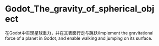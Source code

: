 # Godot_The_gravity_of_spherical_object
在Godot中实现星球重力，并在其表面行走与跳跃/Implement the gravitational force of a planet in Godot, and enable walking and jumping on its surface.

